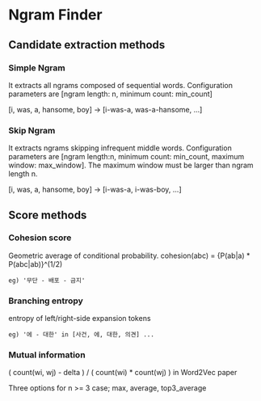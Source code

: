 # Ngram Finder

## Candidate extraction methods

### Simple Ngram

It extracts all ngrams composed of sequential words. Configuration parameters are [ngram length: n, minimum count: min_count]

[i, was, a, hansome, boy] -> [i-was-a, was-a-hansome, ...]

### Skip Ngram

It extracts ngrams skipping infrequent middle words. Configuration parameters are [ngram length:n, minimum count: min_count, maximum window: max_window]. The maximum window must be larger than ngram length n.

[i, was, a, hansome, boy] -> [i-was-a, i-was-boy, ...]

## Score methods

### Cohesion score

Geometric average of conditional probability. cohesion(abc) = {P(ab|a) * P(abc|ab)}^(1/2)

	eg) '무단 - 배포 - 금지'

### Branching entropy

entropy of left/right-side expansion tokens

	eg) '에 - 대한' in [사건, 에, 대한, 의견] ...

### Mutual information

( count(wi, wj) - delta ) / ( count(wi) * count(wj) ) in Word2Vec paper

Three options for n >= 3 case; max, average, top3_average
